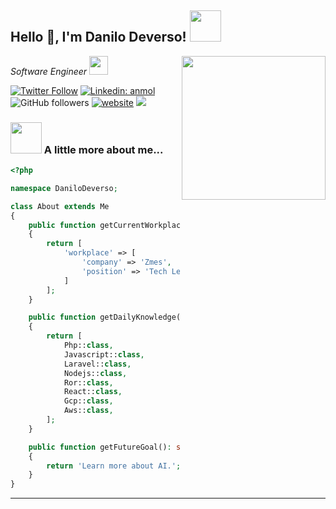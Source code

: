 <h2>Hello 🤗, I'm Danilo Deverso! <img src="https://media.giphy.com/media/12oufCB0MyZ1Go/giphy.gif" width="50"></h2>
<img align='right' src="https://media.giphy.com/media/M9gbBd9nbDrOTu1Mqx/giphy.gif" width="230">
<p><em>Software Engineer <img src="https://media.giphy.com/media/WUlplcMpOCEmTGBtBW/giphy.gif" width="30"> 
</em></p>

[![Twitter Follow](https://img.shields.io/twitter/follow/deverso?label=Follow)](https://twitter.com/intent/follow?screen_name=deverso)
[![Linkedin: anmol](https://img.shields.io/badge/-danilodeverso-blue?style=flat-square&logo=Linkedin&logoColor=white&link=https://www.linkedin.com/in/danilodeverso/)](https://www.linkedin.com/in/danilodeverso/)
![GitHub followers](https://img.shields.io/github/followers/deverso?label=Follow&style=social)
[![website](https://img.shields.io/badge/Website-46a2f1.svg?&style=flat-square&logo=Google-Chrome&logoColor=white&link=https://deverso.dev/)](https://deverso.dev/)
![](https://visitor-badge.glitch.me/badge?page_id=deverso)

### <img src="https://media.giphy.com/media/VgCDAzcKvsR6OM0uWg/giphy.gif" width="50"> A little more about me...  

```php
<?php

namespace DaniloDeverso;

class About extends Me
{
    public function getCurrentWorkplace(): array
    {
        return [
            'workplace' => [
                'company' => 'Zmes',
                'position' => 'Tech Lead Engineer'         
            ]
        ];
    }

    public function getDailyKnowledge(): array
    {
        return [
            Php::class,
            Javascript::class,
            Laravel::class,
            Nodejs::class,
            Ror::class,
            React::class,
            Gcp::class,
            Aws::class,
        ];
    }

    public function getFutureGoal(): string
    {
        return 'Learn more about AI.';
    }
}
```

---
<!--START_SECTION:waka-->
<!--END_SECTION:waka-->
